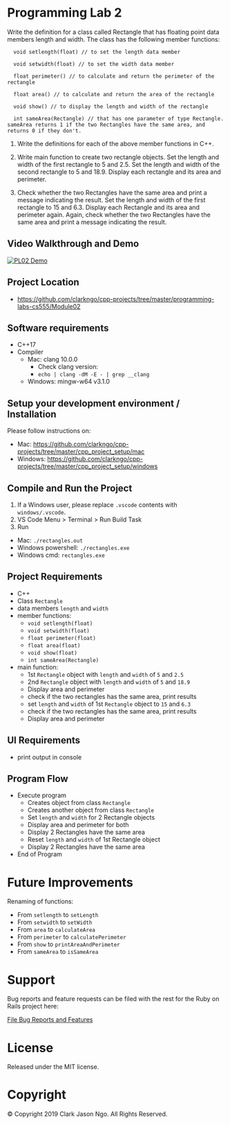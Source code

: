 # Programming Lab 2
Write the definition for a class called Rectangle that has floating point data members length and width. The class has the following member functions:
```
  void setlength(float) // to set the length data member

  void setwidth(float) // to set the width data member

  float perimeter() // to calculate and return the perimeter of the rectangle

  float area() // to calculate and return the area of the rectangle

  void show() // to display the length and width of the rectangle

  int sameArea(Rectangle) // that has one parameter of type Rectangle. sameArea returns 1 if the two Rectangles have the same area, and returns 0 if they don't.
```
1. Write the definitions for each of the above member functions in C++.

2. Write main function to create two rectangle objects. Set the length and width of the first rectangle to 5 and 2.5. Set the length and width of the second rectangle to 5 and 18.9. Display each rectangle and its area and perimeter.

3. Check whether the two Rectangles have the same area and print a message indicating the result. Set the length and width of the first rectangle to 15 and 6.3. Display each Rectangle and its area and perimeter again. Again, check whether the two Rectangles have the same area and print a message indicating the result.

## Video Walkthrough and Demo
[![PL02 Demo](http://img.youtube.com/vi/HHDPqPzvOVU/0.jpg)](https://www.youtube.com/watch?v=HHDPqPzvOVU "PL02 Demo")

## Project Location
- https://github.com/clarkngo/cpp-projects/tree/master/programming-labs-cs555/Module02

## Software requirements
- C++17
- Compiler
  - Mac: clang 10.0.0
    - Check clang version:
    - `echo | clang -dM -E - | grep __clang`
  - Windows: mingw-w64 v3.1.0

## Setup your development environment / Installation
Please follow instructions on:
- Mac: https://github.com/clarkngo/cpp-projects/tree/master/cpp_project_setup/mac
- Windows: https://github.com/clarkngo/cpp-projects/tree/master/cpp_project_setup/windows

## Compile and Run the Project
1. If a Windows user, please replace `.vscode` contents with `windows/.vscode`.
2. VS Code Menu > Terminal > Run Build Task
3. Run
- Mac: `./rectangles.out`
- Windows powershell: `./rectangles.exe`
- Windows cmd: `rectangles.exe`

## Project Requirements
- C++
- Class `Rectangle`
- data members `length` and `width`
- member functions:
  - `void setlength(float)`
  - `void setwidth(float)`
  - `float perimeter(float)`
  - `float area(float)`
  - `void show(float)`
  - `int sameArea(Rectangle)`
- main function:
  - 1st `Rectangle` object with `length` and `width` of `5` and `2.5`
  - 2nd `Rectangle` object with `length` and `width` of `5` and `18.9`
  - Display area and perimeter
  - check if the two rectangles has the same area, print results
  - set `length` and `width` of 1st `Rectangle` object to `15` and `6.3`
  - check if the two rectangles has the same area, print results
  - Display area and perimeter

## UI Requirements
- print output in console

## Program Flow
- Execute program
  - Creates object from class `Rectangle`
  - Creates another object from class `Rectangle`
  - Set `length` and `width` for 2 Rectangle objects
  - Display area and perimeter for both
  - Display 2 Rectangles have the same area
  - Reset `length` and `width` of 1st Rectangle object
  - Display 2 Rectangles have the same area
- End of Program

# Future Improvements
Renaming of functions:
- From `setlength` to `setLength`
- From `setwidth` to `setWidth`
- From `area` to `calculateArea`
- From `perimeter` to `calculatePerimeter`
- From `show` to `printAreaAndPerimeter`
- From `sameArea` to `isSameArea`

# Support
Bug reports and feature requests can be filed with the rest for the Ruby on Rails project here:

[File Bug Reports and Features](https://github.com/clarkngo/cpp-projects/issues)
# License
Released under the MIT license.

# Copyright
&copy; Copyright 2019 Clark Jason Ngo. All Rights Reserved.
